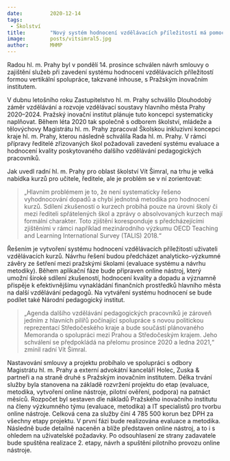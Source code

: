 ```yaml
---
date:         2020-12-14
tags:         
 - Školství
title:        "Nový systém hodnocení vzdělávacích příležitostí má pomoci k lepší orientaci"
image: 	      posts/vitsimral5.jpg
author:       MHMP
---
```

 
Radou hl. m. Prahy byl v pondělí 14. prosince schválen návrh smlouvy o zajištění služeb při zavedení systému hodnocení vzdělávacích příležitostí formou vertikální spolupráce, takzvané inhouse, s Pražským inovačním institutem.

V dubnu letošního roku Zastupitelstvo hl. m. Prahy schválilo Dlouhodobý záměr vzdělávání a rozvoje vzdělávací soustavy hlavního města Prahy 2020–2024. Pražský inovační institut plánuje tuto koncepci systematicky naplňovat. Během léta 2020 tak společně s odborem školství, mládeže a tělovýchovy Magistrátu hl. m. Prahy zpracoval Školskou inkluzivní koncepci kraje hl. m. Prahy, kterou následně schválila Rada hl. m. Prahy. V rámci přípravy ředitelé zřizovaných škol požadovali zavedení systému evaluace a hodnocení kvality poskytovaného dalšího vzdělávání pedagogických pracovníků.

Jak uvedl radní hl. m. Prahy pro oblast školství Vít Šimral, na trhu je velká nabídka kurzů pro učitele, ředitele, ale je problém se v ní zorientovat: 

> „Hlavním problémem je to, že není systematicky řešeno vyhodnocování dopadů a chybí jednotná metodika pro hodnocení kurzů. Sdílení zkušeností o kurzech probíhá pouze na úrovni školy či mezi řediteli spřátelených škol a zprávy o absolvovaných kurzech mají formální charakter. Toto zjištění koresponduje s předcházejícími zjištěními v rámci například mezinárodního výzkumu OECD Teaching and Learning International Survey (TALIS) 2018.“

Řešením je vytvoření systému hodnocení vzdělávacích příležitostí uživateli vzdělávacích kurzů. Návrhu řešení budou předcházet analyticko-výzkumné závěry ze šetření mezi pražskými školami (evaluace systému a návrhu metodiky). Během aplikační fáze bude připraven online nástroj, který umožní široké sdílení zkušeností, hodnocení kvality a dopadu a významně přispěje k efektivnějšímu vynakládání finančních prostředků hlavního města na další vzdělávání pedagogů. Na vytváření systému hodnocení se bude podílet také Národní pedagogický institut.

> „Agenda dalšího vzdělávání pedagogických pracovníků je zároveň jedním z hlavních pilířů počínající spolupráce s novou politickou reprezentací Středočeského kraje a bude součástí plánovaného Memoranda o spolupráci mezi Prahou a Středočeským krajem. Jeho schválení se předpokládá na přelomu prosince 2020 a ledna 2021,“ zmínil radní Vít Šimral.

Nastavování smlouvy a projektu probíhalo ve spolupráci s odbory Magistrátu hl. m. Prahy a externí advokátní kanceláří Holec, Zuska & partneři a na straně druhé s Pražským inovačním institutem. Délka trvání služby byla stanovena na základě rozvržení projektu do etap (evaluace, metodika, vytvoření online nástroje, pilotní ověření, podpora) na patnáct měsíců. Rozpočet byl sestaven dle nákladů Pražského inovačního institutu na členy výzkumného týmu (evaluace, metodika) a IT specialistů pro tvorbu online nástroje. Celková cena za služby činí 4 785 500 korun bez DPH za všechny etapy projektu. V první fázi bude realizována evaluace a metodika. Následně bude detailně naceněn a blíže představen online nástroj, a to i s ohledem na uživatelské požadavky. Po odsouhlasení ze strany zadavatele bude spuštěna realizace 2. etapy, návrh a spuštění pilotního provozu online nástroje.
